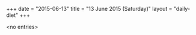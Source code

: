 +++
date = "2015-06-13"
title = "13 June 2015 (Saturday)"
layout = "daily-diet"
+++

<p>&lt;no entries&gt;</p>